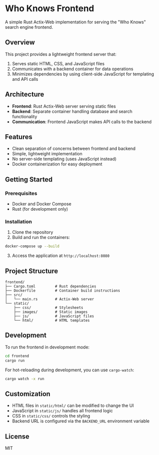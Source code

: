 # Who Knows Frontend

A simple Rust Actix-Web implementation for serving the "Who Knows" search engine frontend.

## Overview

This project provides a lightweight frontend server that:

1. Serves static HTML, CSS, and JavaScript files
2. Communicates with a backend container for data operations
3. Minimizes dependencies by using client-side JavaScript for templating and API calls

## Architecture

- **Frontend**: Rust Actix-Web server serving static files
- **Backend**: Separate container handling database and search functionality
- **Communication**: Frontend JavaScript makes API calls to the backend

## Features

- Clean separation of concerns between frontend and backend
- Simple, lightweight implementation
- No server-side templating (uses JavaScript instead)
- Docker containerization for easy deployment

## Getting Started

### Prerequisites

- Docker and Docker Compose
- Rust (for development only)

### Installation

1. Clone the repository
2. Build and run the containers:

```bash
docker-compose up --build
```

3. Access the application at `http://localhost:8080`

## Project Structure

```
frontend/
├── Cargo.toml         # Rust dependencies
├── Dockerfile         # Container build instructions
├── src/
│   └── main.rs        # Actix-Web server
└── static/
    ├── css/           # Stylesheets
    ├── images/        # Static images
    ├── js/            # JavaScript files
    └── html/          # HTML templates
```

## Development

To run the frontend in development mode:

```bash
cd frontend
cargo run
```

For hot-reloading during development, you can use `cargo-watch`:

```bash
cargo watch -x run
```

## Customization

- HTML files in `static/html/` can be modified to change the UI
- JavaScript in `static/js/` handles all frontend logic
- CSS in `static/css/` controls the styling
- Backend URL is configured via the `BACKEND_URL` environment variable

## License

MIT

